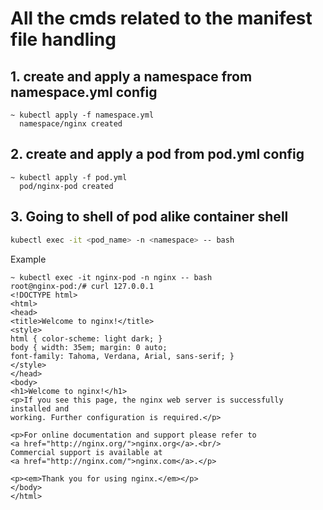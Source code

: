 # All the cmds related to the manifest file handling

## 1. create and apply a namespace from namespace.yml config
```
~ kubectl apply -f namespace.yml 
  namespace/nginx created
```

## 2. create and apply a pod from pod.yml config
```
~ kubectl apply -f pod.yml 
  pod/nginx-pod created
```

## 3. Going to shell of pod alike container shell
```sh
kubectl exec -it <pod_name> -n <namespace> -- bash 
```
Example
```
~ kubectl exec -it nginx-pod -n nginx -- bash
root@nginx-pod:/# curl 127.0.0.1
<!DOCTYPE html>
<html>
<head>
<title>Welcome to nginx!</title>
<style>
html { color-scheme: light dark; }
body { width: 35em; margin: 0 auto;
font-family: Tahoma, Verdana, Arial, sans-serif; }
</style>
</head>
<body>
<h1>Welcome to nginx!</h1>
<p>If you see this page, the nginx web server is successfully installed and
working. Further configuration is required.</p>

<p>For online documentation and support please refer to
<a href="http://nginx.org/">nginx.org</a>.<br/>
Commercial support is available at
<a href="http://nginx.com/">nginx.com</a>.</p>

<p><em>Thank you for using nginx.</em></p>
</body>
</html>
```

